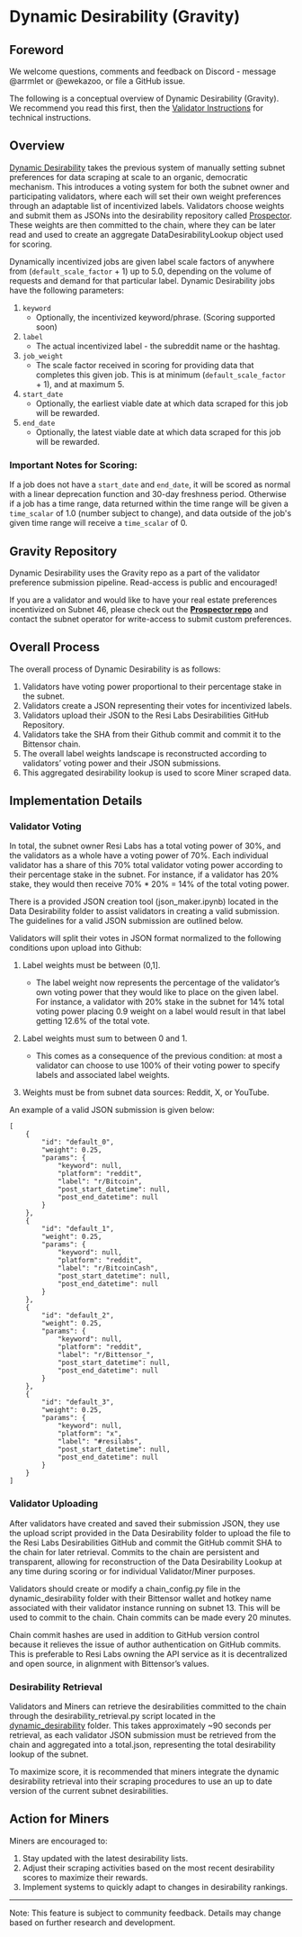 # Dynamic Desirability (Gravity)

## Foreword 

We welcome questions, comments and feedback on Discord - message @arrmlet or @ewekazoo, or file a GitHub issue. 

The following is a conceptual overview of Dynamic Desirability (Gravity). We recommend you read this first, then the [Validator Instructions](dd_validator_instructions.md) for technical instructions. 


## Overview

[Dynamic Desirability](../dynamic_desirability) takes the previous system of manually setting subnet preferences for data scraping at scale to an organic, democratic mechanism. This introduces a voting system for both the subnet owner and participating validators, where each will set their own weight preferences through an adaptable list of incentivized labels. Validators choose weights and submit them as JSONs into the desirability repository called [Prospector](https://github.com/resi-labs-ai/prospector/tree/main). These weights are then committed to the chain, where they can be later read and used to create an aggregate DataDesirabilityLookup object used for scoring. 

Dynamically incentivized jobs are given label scale factors of anywhere from (`default_scale_factor` + 1) up to 5.0, depending on the volume of requests and demand for that particular label. Dynamic Desirability jobs have the following parameters: 

1. `keyword`
    - Optionally, the incentivized keyword/phrase. (Scoring supported soon)
2. `label`
    - The actual incentivized label - the subreddit name or the hashtag.
3. `job_weight`
    - The scale factor received in scoring for providing data that completes this given job. This is at minimum (`default_scale_factor` + 1), and at maximum 5.
4. `start_date`
    - Optionally, the earliest viable date at which data scraped for this job will be rewarded.
5. `end_date`
    - Optionally, the latest viable date at which data scraped for this job will be rewarded.
  
### Important Notes for Scoring: 
If a job does not have a `start_date` and `end_date`, it will be scored as normal with a linear deprecation function and 30-day freshness period. Otherwise if a job has a time range, data returned within the time range will be given a `time_scalar` of 1.0 (number subject to change), and data outside of the job's given time range will receive a `time_scalar` of 0. 

## Gravity Repository

Dynamic Desirability uses the Gravity repo as a part of the validator preference submission pipeline. Read-access is public and encouraged! 

If you are a validator and would like to have your real estate preferences incentivized on Subnet 46, please check out the [**Prospector repo**](https://github.com/resi-labs-ai/prospector/tree/main) and contact the subnet operator for write-access to submit custom preferences.


## Overall Process

The overall process of Dynamic Desirability is as follows:

1. Validators have voting power proportional to their percentage stake in the subnet. 
2. Validators create a JSON representing their votes for incentivized labels. 
3. Validators upload their JSON to the Resi Labs Desirabilities GitHub Repository.
4. Validators take the SHA from their Github commit and commit it to the Bittensor chain. 
5. The overall label weights landscape is reconstructed according to validators’ voting power and their JSON submissions.
6. This aggregated desirability lookup is used to score Miner scraped data. 


## Implementation Details

### Validator Voting

In total, the subnet owner Resi Labs has a total voting power of 30%, and the validators as a whole have a voting power of 70%. Each individual validator has a share of this 70% total validator voting power according to their percentage stake in the subnet. For instance, if a validator has 20% stake, they would then receive 70% * 20% = 14% of the total voting power. 

There is a provided JSON creation tool (json_maker.ipynb) located in the Data Desirability folder to assist validators in creating a valid submission. The guidelines for a valid JSON submission are outlined below. 

Validators will split their votes in JSON format normalized to the following conditions upon upload into Github: 

1. Label weights must be between (0,1]. 
    - The label weight now represents the percentage of the validator’s own voting power that they would like to place on the given label. For instance, a validator with 20% stake in the subnet for 14% total voting power placing 0.9 weight on a label would result in that label getting 12.6% of the total vote. 

2. Label weights must sum to between 0 and 1. 
    - This comes as a consequence of the previous condition: at most a validator can choose to use 100% of their voting power to specify labels and associated label weights. 

2. Weights must be from subnet data sources: Reddit, X, or YouTube.



An example of a valid JSON submission is given below:
```
[
    {
        "id": "default_0",
        "weight": 0.25,
        "params": {
            "keyword": null,
            "platform": "reddit",
            "label": "r/Bitcoin",
            "post_start_datetime": null,
            "post_end_datetime": null
        }
    },
    {
        "id": "default_1",
        "weight": 0.25,
        "params": {
            "keyword": null,
            "platform": "reddit",
            "label": "r/BitcoinCash",
            "post_start_datetime": null,
            "post_end_datetime": null
        }
    },
    {
        "id": "default_2",
        "weight": 0.25,
        "params": {
            "keyword": null,
            "platform": "reddit",
            "label": "r/Bittensor_",
            "post_start_datetime": null,
            "post_end_datetime": null
        }
    },
    {
        "id": "default_3",
        "weight": 0.25,
        "params": {
            "keyword": null,
            "platform": "x",
            "label": "#resilabs",
            "post_start_datetime": null,
            "post_end_datetime": null
        }
    }
]
```


### Validator Uploading

After validators have created and saved their submission JSON, they use the upload script provided in the Data Desirability folder to upload the file to the Resi Labs Desirabilities GitHub and commit the GitHub commit SHA to the chain for later retrieval. Commits to the chain are persistent and transparent, allowing for reconstruction of the Data Desirability Lookup at any time during scoring or for individual Validator/Miner purposes. 

Validators should create or modify a chain_config.py file in the dynamic_desirability folder with their Bittensor wallet and hotkey name associated with their validator instance running on subnet 13. This will be used to commit to the chain. Chain commits can be made every 20 minutes. 

Chain commit hashes are used in addition to GitHub version control because it relieves the issue of author authentication on GitHub commits. This is preferable to Resi Labs owning the API service as it is decentralized and open source, in alignment with Bittensor’s values. 

### Desirability Retrieval

Validators and Miners can retrieve the desirabilities committed to the chain through the desirability_retrieval.py script located in the [dynamic_desirability](../dynamic_desirability) folder. This takes approximately ~90 seconds per retrieval, as each validator JSON submission must be retrieved from the chain and aggregated into a total.json, representing the total desirability lookup of the subnet. 

To maximize score, it is recommended that miners integrate the dynamic desirability retrieval into their scraping procedures to use an up to date version of the current subnet desirabilities. 


## Action for Miners

Miners are encouraged to:
1. Stay updated with the latest desirability lists.
2. Adjust their scraping activities based on the most recent desirability scores to maximize their rewards.
3. Implement systems to quickly adapt to changes in desirability rankings.

---

Note: This feature is subject to community feedback. Details may change based on further research and development.
